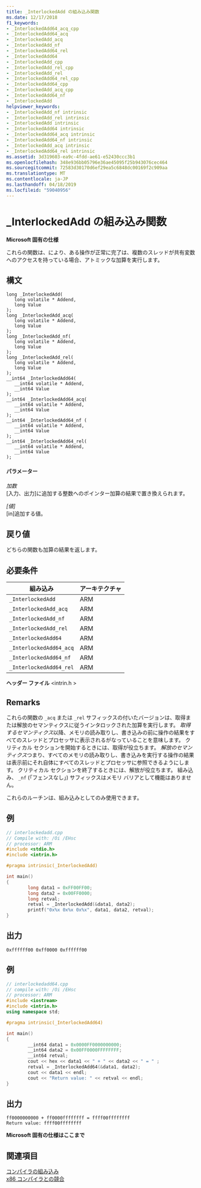 ```yaml
---
title: _InterlockedAdd の組み込み関数
ms.date: 12/17/2018
f1_keywords:
- _InterlockedAdd64_acq_cpp
- _InterlockedAdd64_acq
- _InterlockedAdd_acq
- _InterlockedAdd_nf
- _InterlockedAdd64_rel
- _InterlockedAdd64
- _InterlockedAdd_cpp
- _InterlockedAdd_rel_cpp
- _InterlockedAdd_rel
- _InterlockedAdd64_rel_cpp
- _InterlockedAdd64_cpp
- _InterlockedAdd_acq_cpp
- _InterlockedAdd64_nf
- _InterlockedAdd
helpviewer_keywords:
- _InterlockedAdd_nf intrinsic
- _InterlockedAdd_rel intrinsic
- _InterlockedAdd intrinsic
- _InterlockedAdd64 intrinsic
- _InterlockedAdd64_acq intrinsic
- _InterlockedAdd64_nf intrinsic
- _InterlockedAdd_acq intrinsic
- _InterlockedAdd64_rel intrinsic
ms.assetid: 3d319603-ea9c-4fdd-ae61-e52430ccc3b1
ms.openlocfilehash: 348e936bb05796e36ae45095f25b943076cec464
ms.sourcegitcommit: 72583d30170d6ef29ea5c6848dc00169f2c909aa
ms.translationtype: MT
ms.contentlocale: ja-JP
ms.lasthandoff: 04/18/2019
ms.locfileid: "59040956"
---
```

# <a name="interlockedadd-intrinsic-functions"></a>_InterlockedAdd の組み込み関数

**Microsoft 固有の仕様**

これらの関数は、により、ある操作が正常に完了は、複数のスレッドが共有変数へのアクセスを持っている場合、アトミックな加算を実行します。

## <a name="syntax"></a>構文

```
long _InterlockedAdd(
   long volatile * Addend,
   long Value
);
long _InterlockedAdd_acq(
   long volatile * Addend,
   long Value
);
long _InterlockedAdd_nf(
   long volatile * Addend,
   long Value
);
long _InterlockedAdd_rel(
   long volatile * Addend,
   long Value
);
__int64 _InterlockedAdd64(
   __int64 volatile * Addend,
   __int64 Value
);
__int64 _InterlockedAdd64_acq(
   __int64 volatile * Addend,
   __int64 Value
);
__int64 _InterlockedAdd64_nf (
   __int64 volatile * Addend,
   __int64 Value
);
__int64 _InterlockedAdd64_rel(
   __int64 volatile * Addend,
   __int64 Value
);
```

#### <a name="parameters"></a>パラメーター

*加数*<br/>
[入力、出力]に追加する整数へのポインター加算の結果で置き換えられます。

*[値]*<br/>
[in]追加する値。

## <a name="return-value"></a>戻り値

どちらの関数も加算の結果を返します。

## <a name="requirements"></a>必要条件

|組み込み|アーキテクチャ|
|---------------|------------------|
|`_InterlockedAdd`|ARM|
|`_InterlockedAdd_acq`|ARM|
|`_InterlockedAdd_nf`|ARM|
|`_InterlockedAdd_rel`|ARM|
|`_InterlockedAdd64`|ARM|
|`_InterlockedAdd64_acq`|ARM|
|`_InterlockedAdd64_nf`|ARM|
|`_InterlockedAdd64_rel`|ARM|

**ヘッダー ファイル** \<intrin.h >

## <a name="remarks"></a>Remarks

これらの関数の `_acq` または `_rel` サフィックスの付いたバージョンは、取得または解放のセマンティクスに従うインタロックされた加算を実行します。 *取得するセマンティクス*以降、メモリの読み取りし、書き込みの前に操作の結果をすべてのスレッドとプロセッサに表示されるがなっていることを意味します。 クリティカル セクションを開始するときには、取得が役立ちます。 *解放のセマンティクス*つまり、すべてのメモリの読み取りし、書き込みを実行する操作の結果は表示前にそれ自体にすべてのスレッドとプロセッサに参照できるようにします。 クリティカル セクションを終了するときには、解放が役立ちます。 組み込み、 `_nf` (「フェンスなし」) サフィックスはメモリ バリアとして機能はありません。

これらのルーチンは、組み込みとしてのみ使用できます。

## <a name="example"></a>例

```cpp
// interlockedadd.cpp
// Compile with: /Oi /EHsc
// processor: ARM
#include <stdio.h>
#include <intrin.h>

#pragma intrinsic(_InterlockedAdd)

int main()
{
        long data1 = 0xFF00FF00;
        long data2 = 0x00FF0000;
        long retval;
        retval = _InterlockedAdd(&data1, data2);
        printf("0x%x 0x%x 0x%x", data1, data2, retval);
}
```

## <a name="output"></a>出力

```Output
0xffffff00 0xff0000 0xffffff00
```

## <a name="example"></a>例

```cpp
// interlockedadd64.cpp
// compile with: /Oi /EHsc
// processor: ARM
#include <iostream>
#include <intrin.h>
using namespace std;

#pragma intrinsic(_InterlockedAdd64)

int main()
{
        __int64 data1 = 0x0000FF0000000000;
        __int64 data2 = 0x00FF0000FFFFFFFF;
        __int64 retval;
        cout << hex << data1 << " + " << data2 << " = " ;
        retval = _InterlockedAdd64(&data1, data2);
        cout << data1 << endl;
        cout << "Return value: " << retval << endl;
}
```

## <a name="output"></a>出力

```Output
ff0000000000 + ff0000ffffffff = ffff00ffffffff
Return value: ffff00ffffffff
```

**Microsoft 固有の仕様はここまで**

## <a name="see-also"></a>関連項目

[コンパイラの組み込み](../intrinsics/compiler-intrinsics.md)<br/>
[x86 コンパイラとの競合](../build/x64-software-conventions.md#conflicts-with-the-x86-compiler)